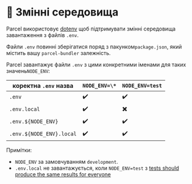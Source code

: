 # 🌳 Змінні середовища

Parcel використовує [dotenv](https://github.com/motdotla/dotenv) щоб підтримувати змінні середовища завантаження з файлів `.env`.

Файли `.env` повинні зберігатися поряд з пакунком`package.json`, який містить вашу `parcel-bundler` залежність.

Parcel завантажує файли `.env` з цими конкретними іменами для таких значень`NODE_ENV`:

| коректна `.env` назва    | `NODE_ENV=\*` | `NODE_ENV=test` |
| ------------------------ | ------------- | --------------- |
| `.env`                   | ✔️            | ✔️              |
| `.env.local`             | ✔️            | ✖️              |
| `.env.${NODE_ENV}`       | ✔️            | ✔️              |
| `.env.${NODE_ENV}.local` | ✔️            | ✔️              |

Примітки:

- `NODE_ENV` за замовчуванням `development`.
- `.env.local` не завантажується, коли `NODE_ENV=test` з [tests should produce the same results for everyone](https://github.com/parcel-bundler/parcel/blob/28df546a2249b6aac1e529dd629f506ba6b0a4bb/src/utils/env.js#L9)
